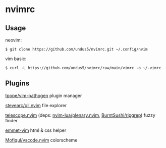 # nvimrc

## Usage

neovim:

```
$ git clone https://github.com/undus5/nvimrc.git ~/.config/nvim
```

vim basic:

```
$ curl -L https://github.com/undus5/nvimrc/raw/main/vimrc -o ~/.vimrc
```

## Plugins

[tpope/vim-pathogen](https://github.com/tpope/vim-pathogen)
plugin manager

[stevearc/oil.nvim](https://github.com/stevearc/oil.nvim)
file explorer

[telescope.nvim](https://github.com/nvim-telescope/telescope.nvim)
(deps: [nvim-lua/plenary.nvim](https://github.com/nvim-lua/plenary.nvim),
[BurntSushi/ripgrep](https://github.com/BurntSushi/ripgrep))
fuzzy finder

[emmet-vim](https://github.com/mattn/emmet-vim)
html & css helper

[Mofiqul/vscode.nvim](https://github.com/Mofiqul/vscode.nvim)
colorscheme

